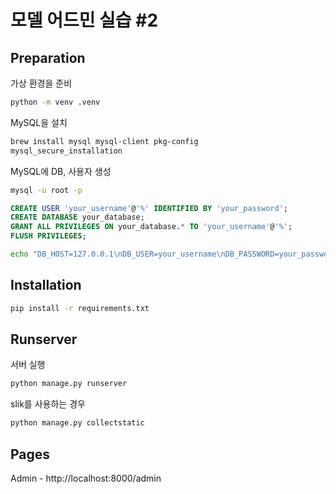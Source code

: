 # 모델 어드민 실습 #2

## Preparation

가상 환경을 준비

```bash
python -m venv .venv
```

MySQL을 설치

```bash
brew install mysql mysql-client pkg-config
mysql_secure_installation
```

MySQL에 DB, 사용자 생성

```bash
mysql -u root -p

```

```sql
CREATE USER 'your_username'@'%' IDENTIFIED BY 'your_password';
CREATE DATABASE your_database;
GRANT ALL PRIVILEGES ON your_database.* TO 'your_username'@'%';
FLUSH PRIVILEGES;
```

```bash
echo "DB_HOST=127.0.0.1\nDB_USER=your_username\nDB_PASSWORD=your_password\nDB_NAME=your_database" > .env
```

## Installation

```bash
pip install -r requirements.txt
```

## Runserver

서버 실행

```bash
python manage.py runserver
```

slik를 사용하는 경우

```bash
python manage.py collectstatic
```

## Pages

Admin - http://localhost:8000/admin
